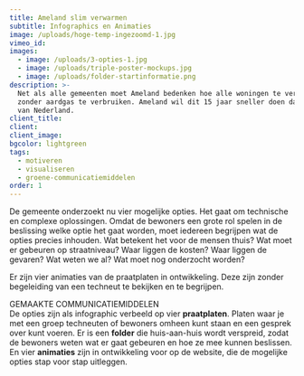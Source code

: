```yaml
---
title: Ameland slim verwarmen
subtitle: Infographics en Animaties
image: /uploads/hoge-temp-ingezoomd-1.jpg
vimeo_id:
images:
  - image: /uploads/3-opties-1.jpg
  - image: /uploads/triple-poster-mockups.jpg
  - image: /uploads/folder-startinformatie.png
description: >-
  Net als alle gemeenten moet Ameland bedenken hoe alle woningen te verwarmen
  zonder aardgas te verbruiken. Ameland wil dit 15 jaar sneller doen dan de rest
  van Nederland.
client_title:
client:
client_image:
bgcolor: lightgreen
tags:
  - motiveren
  - visualiseren
  - groene-communicatiemiddelen
order: 1
---
```

De gemeente onderzoekt nu vier mogelijke opties. Het gaat om technische en complexe oplossingen. Omdat de bewoners een grote rol spelen in de beslissing welke optie het gaat worden, moet iedereen begrijpen wat de opties precies inhouden. Wat betekent het voor de mensen thuis? Wat moet er gebeuren op straatniveau? Waar liggen de kosten? Waar liggen de gevaren? Wat weten we al? Wat moet nog onderzocht worden?

Er zijn vier animaties van de praatplaten in ontwikkeling. Deze zijn zonder begeleiding van een techneut te bekijken en te begrijpen.

GEMAAKTE COMMUNICATIEMIDDELEN<br>De opties zijn als infographic verbeeld op vier **praatplaten**. Platen waar je met een groep techneuten of bewoners omheen kunt staan en een gesprek over kunt voeren. Er is een **folder** die huis-aan-huis wordt verspreid, zodat de bewoners weten wat er gaat gebeuren en hoe ze mee kunnen beslissen. En vier **animaties**&nbsp;zijn in ontwikkeling voor op de website, die de mogelijke opties stap voor stap uitleggen.